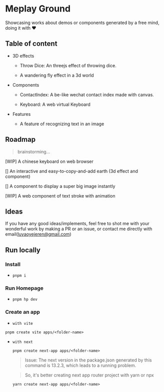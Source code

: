# Meplay Ground

Showcasing works about demos or components generated by a free mind, doing it with ❤️

## Table of content

- 3D effects

  - Throw Dice: An threejs effect of throwing dice.

  - A wandering fly effect in a 3d world

- Components

  - ContactIndex: A be-like wechat contact index made with canvas.

  - Keyboard: A web virtual Keyboard

- Features

  - A feature of recognizing text in an image

## Roadmap

> brainstorming...

[WIP] A chinese keyboard on web browser

[] An interactive and easy-to-copy-and-add earth (3d effect and component)

[] A component to display a super big image instantly

[WIP] A web component of text stroke with animation

## Ideas

If you have any good ideas/implements, feel free to shot me with your wonderful work by making a PR or an issue, or contact me directly with email(luyaoyejeren@gmail.com)

## Run locally

### Install

- `pnpm i`

### Run Homepage

- `pnpm hp dev`

### Create an app

- `with vite`

`pnpm create vite apps/<folder-name>`

- `with next`

  `pnpm create next-app apps/<folder-name>`

  > Issue: The next version in the package.json generated by this command is 13.2.3, which leads to a running problem.

  > So, it's better creating next app router project with yarn or npx

  `yarn create next-app apps/<folder-name>`
